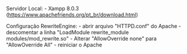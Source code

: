 Servidor Local:
    - Xampp 8.0.3 (https://www.apachefriends.org/pt_br/download.html)

Configuração RewriteEngine:
    - abrir arquivo "HTTPD.conf" do Apache
    - descomentar a linha "LoadModule rewrite_module modules/mod_rewrite.so"
    - Alterar "AllowOverride none" para "AllowOverride All"
    - reiniciar o Apache


